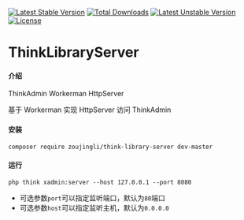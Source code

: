 [![Latest Stable Version](https://poser.pugx.org/zoujingli/think-library-server/v/stable)](https://packagist.org/packages/zoujingli/think-library-server) [![Total Downloads](https://poser.pugx.org/zoujingli/think-library-server/downloads)](https://packagist.org/packages/zoujingli/think-library-server) [![Latest Unstable Version](https://poser.pugx.org/zoujingli/think-library-server/v/unstable)](https://packagist.org/packages/zoujingli/think-library-server) [![License](https://poser.pugx.org/zoujingli/think-library-server/license)](https://packagist.org/packages/zoujingli/think-library-server)

# ThinkLibraryServer

#### 介绍

ThinkAdmin Workerman HttpServer

基于 Workerman 实现 HttpServer 访问 ThinkAdmin

#### 安装

`composer require zoujingli/think-library-server dev-master`

#### 运行

`php think xadmin:server --host 127.0.0.1 --port 8080`

* 可选参数`port`可以指定监听端口，默认为`80`端口
* 可选参数`host`可以指定监听主机，默认为`0.0.0.0`
